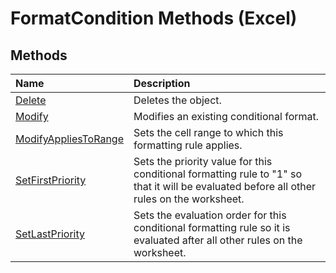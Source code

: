 
# FormatCondition Methods (Excel)

## Methods



|**Name**|**Description**|
|:-----|:-----|
| [Delete](37bc4259-9b1a-adda-5839-a19972011ec2.md)|Deletes the object.|
| [Modify](a0dec05c-898d-87c9-9413-9182d31f6ed0.md)|Modifies an existing conditional format.|
| [ModifyAppliesToRange](a5d3566c-3b2a-5df1-b174-4cdc0ec1f1ab.md)|Sets the cell range to which this formatting rule applies.|
| [SetFirstPriority](53870387-996e-48e3-5159-7d5bb4614bcf.md)|Sets the priority value for this conditional formatting rule to "1" so that it will be evaluated before all other rules on the worksheet.|
| [SetLastPriority](fd6263a1-e67f-f4e8-2423-1601f73bdd5c.md)|Sets the evaluation order for this conditional formatting rule so it is evaluated after all other rules on the worksheet.|
